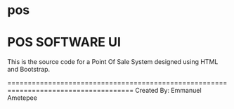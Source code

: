 # pos

POS SOFTWARE UI
=====================================================================================
This is the source code for a Point Of Sale System designed using HTML and Bootstrap.

=====================================================================================
Created By: Emmanuel Ametepee
